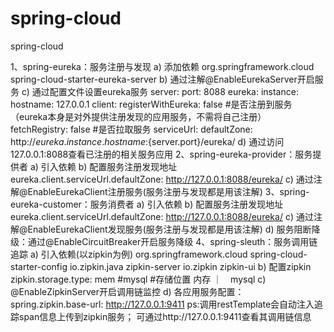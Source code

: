 # spring-cloud
spring-cloud

1、spring-eureka：服务注册与发现
    a) 添加依赖
      <dependency>
          <groupId>org.springframework.cloud</groupId>
          <artifactId>spring-cloud-starter-eureka-server</artifactId>
      </dependency>
    b) 通过注解@EnableEurekaServer开启服务
    c) 通过配置文件设置eureka服务
        server:
          port: 8088
        eureka:
          instance:
            hostname: 127.0.0.1
          client:
            registerWithEureka: false   #是否注册到服务（eureka本身是对外提供注册发现的应用服务，不需将自己注册）
            fetchRegistry: false         #是否拉取服务
            serviceUrl:
              defaultZone: http://${eureka.instance.hostname}:${server.port}/eureka/
    d) 通过访问127.0.0.1:8088查看已注册的相关服务应用
2、spring-eureka-provider：服务提供者
    a) 引入依赖
    b) 配置服务注册发现地址
        eureka.client.serviceUrl.defaultZone: http://127.0.0.1:8088/eureka/
    c) 通过注解@EnableEurekaClient注册服务(服务注册与发现都是用该注解)
3、spring-eureka-customer：服务消费者
     a) 引入依赖
     b) 配置服务注册发现地址
        eureka.client.serviceUrl.defaultZone: http://127.0.0.1:8088/eureka/
     c) 通过注解@EnableEurekaClient发现服务(服务注册与发现都是用该注解)
     d) 服务阻断降级：通过@EnableCircuitBreaker开启服务降级
4、spring-sleuth：服务调用链追踪
    a) 引入依赖(以zipkin为例)
        <dependency>
            <groupId>org.springframework.cloud</groupId>
            <artifactId>spring-cloud-starter-config</artifactId>
        </dependency>
        <dependency>
            <groupId>io.zipkin.java</groupId>
            <artifactId>zipkin-server</artifactId>
        </dependency>
        <dependency>
            <groupId>io.zipkin</groupId>
            <artifactId>zipkin-ui</artifactId>
        </dependency>
    b) 配置zipkin
        zipkin.storage.type: mem #mysql #存储位置  内存 ｜　mysql
    c) @EnableZipkinServer开启调用链监控
    d) 各应用服务配置：
        spring.zipkin.base-url: http://127.0.0.1:9411
        ps:调用restTemplate会自动注入追踪span信息上传到zipkin服务；
           可通过http://127.0.0.1:9411查看其调用链信息
